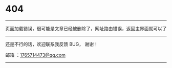 # 404

---



页面加载错误，很可能是文章已经被删除了，网址路由错误，返回主界面就可以了

---

还是不行的话，欢迎联系我反馈 BUG， 谢谢！

邮箱    ：[1765714473@qq.com](mailto:1765714473@qq.com)

---
